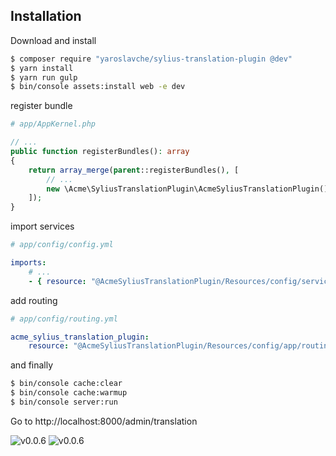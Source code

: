 ## Installation

Download and install
```bash
$ composer require "yaroslavche/sylius-translation-plugin @dev"
$ yarn install
$ yarn run gulp
$ bin/console assets:install web -e dev
```

register bundle
```php
# app/AppKernel.php

// ...
public function registerBundles(): array
{
    return array_merge(parent::registerBundles(), [
        // ...
        new \Acme\SyliusTranslationPlugin\AcmeSyliusTranslationPlugin(),
    ]);
}
```
import services
```yaml
# app/config/config.yml

imports:
    # ...
    - { resource: "@AcmeSyliusTranslationPlugin/Resources/config/services.yml" }
```

add routing
```yaml
# app/config/routing.yml

acme_sylius_translation_plugin:
    resource: "@AcmeSyliusTranslationPlugin/Resources/config/app/routing.yml"
```

and finally
```bash
$ bin/console cache:clear
$ bin/console cache:warmup
$ bin/console server:run
```
Go to http://localhost:8000/admin/translation

![v0.0.6](http://i.piccy.info/i9/4016f96c314c42f157208fd622dd9f07/1526258690/187578/1243534/14052018_034321.png)
![v0.0.6](http://i.piccy.info/i9/02818ed3ad7d16ab361eed543d658347/1526258719/139080/1243534/14052018_034412.png)

